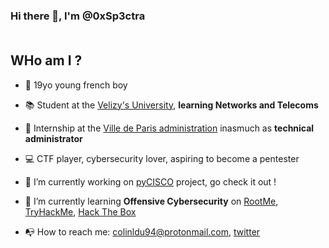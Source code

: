 ### Hi there 👋, I'm @0xSp3ctra </br></br>
## WHo am I ?
- :birthday: 19yo young french boy
- :books: Student at the [Velizy's University](https://www.iut-velizy-rambouillet.uvsq.fr/), <b>learning Networks and Telecoms</b>
- :bookmark_tabs: Internship at the [Ville de Paris administration](https://www.paris.fr/) inasmuch as <b>technical administrator</b>
- :computer: CTF player, cybersecurity lover, aspiring to become a pentester

- :construction_worker: I’m currently working on [pyCISCO](https://github.com/0xSp3ctra/pyCISCO) project, go check it out !
- :leopard: I’m currently learning <b>Offensive Cybersecurity</b> on [RootMe](https://www.root-me.org/), [TryHackMe](https://tryhackme.com/dashboard), [Hack The Box](https://hackthebox.com/)
- :mailbox_with_no_mail: How to reach me: colinldu94@protonmail.com, [twitter](https://twitter.com/Spectra0x10001)
